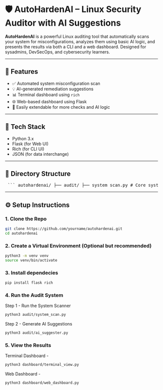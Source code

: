# 🛡️ AutoHardenAI – Linux Security Auditor with AI Suggestions

**AutoHardenAI** is a powerful Linux auditing tool that automatically scans your system for misconfigurations, analyzes them using basic AI logic, and presents the results via both a CLI and a web dashboard. Designed for sysadmins, DevSecOps, and cybersecurity learners.

---

## 🚀 Features

- ✅ Automated system misconfiguration scan
- 💡 AI-generated remediation suggestions
- 📊 Terminal dashboard using `rich`
- 🌐 Web-based dashboard using Flask
- 🧠 Easily extendable for more checks and AI logic

---

## 🧰 Tech Stack

- Python 3.x
- Flask (for Web UI)
- Rich (for CLI UI)
- JSON (for data interchange)

---

## 📁 Directory Structure

<pre> ``` autohardenai/ ├── audit/ ├── system_scan.py # Core system scanner ├── ai_suggester.py # AI suggestion engine ├── dashboard/ │ ├── terminal_view.py # CLI dashboard using rich │ ├── web_dashboard.py # Web dashboard using Flask │ └── templates/ │ └── dashboard.html # HTML page for Flask UI ├── reports/ │ ├── latest_report.json # Output from scanner │ └── suggestions.json # AI-based suggestions ``` </pre>


---

## ⚙️ Setup Instructions

### 1. Clone the Repo

```bash
git clone https://github.com/yourname/autohardenai.git
cd autohardenai
```
### 2. Create a Virtual Environment (Optional but recommended)

```bash
python3 -m venv venv
source venv/bin/activate
```

### 3. Install dependecies

```bash
pip install flask rich
```

### 4. Run the Audit System

Step 1 - Run the System Scanner

```bash
python3 audit/system_scan.py
```

Step 2 - Generate AI Suggestions

```bash
python3 audit/ai_suggester.py
```

### 5. View the Results

Terminal Dashboard -

```bash
python3 dashboard/terminal_view.py
```

Web Dashboard -

```bash
python3 dashboard/web_dashboard.py
```

